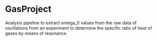 # GasProject
Analysis pipeline to extract omega_0 values from the raw data of oscillations from an experiment to determine the specific ratio of heat of gases by means of resonance. 

